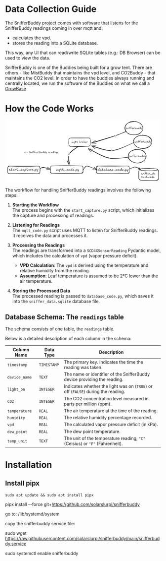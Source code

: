 # Data Collection Guide

The SnifferBuddy project comes with software that listens for the SnifferBuddy readings coming in over mqtt and:
- calculates the vpd.
- stores the reading into a SQLite database. 

This way, any UI that can read/write SQLite tables (e.g.: DB Browser) can be used to view the data.

SnifferBuddy is one of the Buddies being built for a grow tent.  There are others - like MistBuddy that maintains the vpd level, and CO2Buddy - that maintains the CO2 level.  In order to have the buddies always running and centrally located, we run the software of the Buddies on what we call a [GrowBase](https://github.com/solarslurpi/GrowBase).


# How the Code Works

<p align="center">
  <img src="images/data_collection_flow.png" width="500" alt="Snifferbuddy wiring">
</p>

The workflow for handling SnifferBuddy readings involves the following steps:

1. **Starting the Workflow**  
    The process begins with the `start_capture.py` script, which initializes the capture and processing of readings.
    
2. **Listening for Readings**  
    The `mqtt_code.py` script uses MQTT to listen for SnifferBuddy readings. It receives the data and processes it.
    
3. **Processing the Readings**  
    The readings are transformed into a `SCD4XSensorReading` Pydantic model, which includes the calculation of `vpd` (vapor pressure deficit).
    - **VPD Calculation**: The `vpd` is derived using the temperature and relative humidity from the reading.
    - **Assumption**: Leaf temperature is assumed to be 2°C lower than the air temperature.
4. **Storing the Processed Data**  
    The processed reading is passed to `database_code.py`, which saves it into the `sniffer_data.sqlite` database file.
## Database Schema: The `readings` table

The schema consists of one table, the `readings` table.

Below is a detailed description of each column in the schema:

| **Column Name** | **Data Type** | **Description**                                                                  |
| --------------- | ------------- | -------------------------------------------------------------------------------- |
| `timestamp`     | `TIMESTAMP`   | The primary key. Indicates the time the reading was taken.                       |
| `device_name`   | `TEXT`        | The name or identifier of the SnifferBuddy device providing the reading.         |
| `light_on`      | `INTEGER`     | Indicates whether the light was on (`TRUE`) or off (`FALSE`) during the reading. |
| `CO2`           | `INTEGER`     | The CO2 concentration level measured in parts per million (ppm).                 |
| `temperature`   | `REAL`        | The air temperature at the time of the reading.                                  |
| `humidity`      | `REAL`        | The relative humidity percentage recorded.                                       |
| `vpd`           | `REAL`        | The calculated vapor pressure deficit (in kPa).                                  |
| `dew_point`     | `REAL`        | The dew point temperature.                                                       |
| `temp_unit`     | `TEXT`        | The unit of the temperature reading,  `"C"` (Celsius) or `"F"` (Fahrenheit).     |
# Installation

## Install pipx

```
sudo apt update && sudo apt install pipx
```

pipx install --force git+https://github.com/solarslurpi/snifferbuddy

go to:
/lib/systemd/system

copy the snifferbuddy service file:

sudo wget https://raw.githubusercontent.com/solarslurpi/snifferbuddy/main/snifferbuddy.service

sudo systemctl enable snifferbuddy

